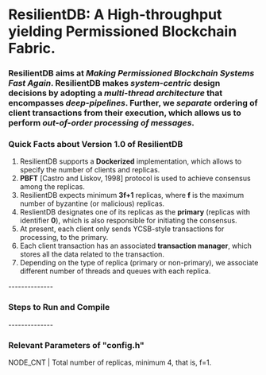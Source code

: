 # ResilientDB: A High-throughput yielding Permissioned Blockchain Fabric.

### ResilientDB aims at *Making Permissioned Blockchain Systems Fast Again*. ResilientDB makes *system-centric* design decisions by adopting a *multi-thread architecture* that encompasses *deep-pipelines*. Further, we *separate* ordering of client transactions from their execution, which allows us to perform *out-of-order processing of messages*.

### Quick Facts about Version 1.0 of ResilientDB
1. ResilientDB supports a **Dockerized** implementation, which allows to specify the number of clients and replicas.
2. **PBFT** [Castro and Liskov, 1998] protocol is used to achieve consensus among the replicas.
3. ResilientDB expects minimum **3f+1** replicas, where **f** is the maximum number of byzantine (or malicious) replicas.
4. ReslientDB designates one of its replicas as the **primary** (replicas with identifier **0**), which is also responsible for initiating the consensus.
5. At present, each client only sends YCSB-style transactions for processing, to the primary.
7. Each client transaction has an associated **transaction manager**, which stores all the data related to the transaction.
6. Depending on the type of replica (primary or non-primary), we associate different number of threads and queues with each replica.

-------------- <br/> 

### Steps to Run and Compile


-------------- <br/>

### Relevant Parameters of "config.h"
NODE_CNT	| Total number of replicas, minimum 4, that is, f=1.  

